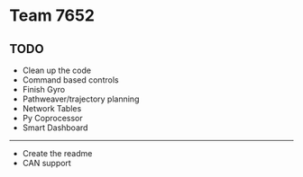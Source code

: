 # Team 7652

## TODO

* Clean up the code
* Command based controls
* Finish Gyro
* Pathweaver/trajectory planning
* Network Tables
* Py Coprocessor
* Smart Dashboard

---
* Create the readme
* CAN support
